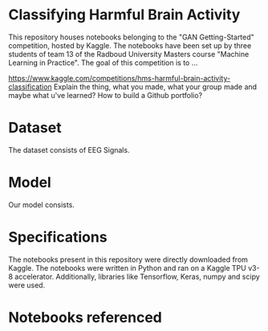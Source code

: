# Classifying Harmful Brain Activity
This repository houses notebooks belonging to the "GAN Getting-Started" competition, hosted by Kaggle. The notebooks have been set up by three students of team 13 of the Radboud University Masters course "Machine Learning in Practice". The goal of this competition is to ...

https://www.kaggle.com/competitions/hms-harmful-brain-activity-classification
Explain the thing, what you made, what your group made and maybe what u've learned? How to build a Github portfolio?

# Dataset
The dataset consists of EEG Signals.

# Model
Our model consists.

# Specifications
The notebooks present in this repository were directly downloaded from Kaggle. The notebooks were written in Python and ran on  a Kaggle TPU v3-8 accelerator. Additionally, libraries like Tensorflow, Keras, numpy and scipy were used.

# Notebooks referenced
